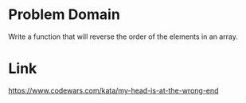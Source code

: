 # Problem Domain
Write a function that will reverse the order of the elements in an array.

# Link
https://www.codewars.com/kata/my-head-is-at-the-wrong-end